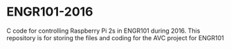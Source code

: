 # ENGR101-2016
C code for controlling Raspberry Pi 2s in ENGR101 during 2016.
This repository is for storing the files and coding for the AVC project for ENGR101
